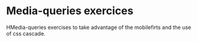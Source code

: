 # Media-queries exercices
HMedia-queries exercises to take advantage of the mobilefirts and the use of css cascade.
